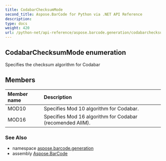 ```yaml
---
title: CodabarChecksumMode
second_title: Aspose.BarCode for Python via .NET API Reference
description: 
type: docs
weight: 420
url: /python-net/api-reference/aspose.barcode.generation/codabarchecksummode/
---
```


## CodabarChecksumMode enumeration

Specifies the checksum algorithm for Codabar

## Members
| Member name | Description |
| :- | :- |
|MOD10|Specifies Mod 10 algorithm for Codabar.|
|MOD16|Specifies Mod 16 algorithm for Codabar (recomended AIIM).|

### See Also

* namespace [aspose.barcode.generation](/barcode/python-net/api-reference/aspose.barcode.generation/)
* assembly [Aspose.BarCode](/barcode/python-net/api-reference/)

